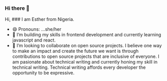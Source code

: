 ### Hi there 👋

Hi, ### I am Esther from Nigeria.
- 😄 Pronouns: ...she/her
- 🌱 I’m building my skills in frontend development and currently learning javascript and react.
- 👯 I’m looking to collaborate on open source projects.
I believe one way to make an impact and create the future we want is through contributions to open source projects that are inclusive of everyone.
I am pasionate about technical writing and currently honing my skill in technical writing. Technical writing affords every developer the opportunity to be expressive.
<!--
**EstherIdabor/EstherIdabor** is a ✨ _special_ ✨ repository because its `README.md` (this file) appears on your GitHub profile.

Here are some ideas to get you started:

- 🔭 I’m currently working on ...
- 🌱 I’m currently learning ...
- 👯 I’m looking to collaborate on ...
- 🤔 I’m looking for help with ...
- 💬 Ask me about ...
- 📫 How to reach me: ...
- 😄 Pronouns: ...
- ⚡ Fun fact: ...
-->
